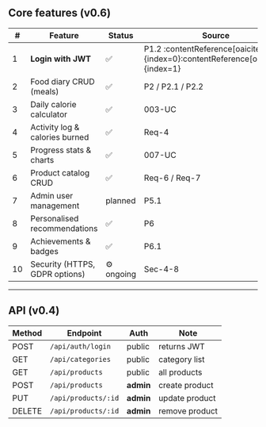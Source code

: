 ## Core features (v0.6)

| # | Feature | Status | Source |
|---|---------|--------|--------|
| 1 | **Login with JWT** | ✅ | P1.2 :contentReference[oaicite:0]{index=0}:contentReference[oaicite:1]{index=1} |
| 2 | Food diary CRUD (meals) |  ✅ | P2 / P2.1 / P2.2 |
| 3 | Daily calorie calculator |  ✅  | 003-UC |
| 4 | Activity log & calories burned |  ✅  | Req-4 |
| 5 | Progress stats & charts |  ✅  | 007-UC |
| 6 | Product catalog CRUD | ✅ | Req-6 / Req-7 |
| 7 | Admin user management | planned | P5.1 |
| 8 | Personalised recommendations |  ✅  | P6 |
| 9 | Achievements & badges |  ✅  | P6.1 |
|10 | Security (HTTPS, GDPR options) | ⚙︎ ongoing | Sec-4-8 |

---

## API (v0.4)

| Method | Endpoint | Auth | Note |
|--------|----------|------|------|
| POST | `/api/auth/login` | public | returns JWT |
| GET  | `/api/categories` | public | category list |
| GET  | `/api/products` | public | all products |
| POST | `/api/products` | **admin** | create product |
| PUT  | `/api/products/:id` | **admin** | update product |
| DELETE | `/api/products/:id` | **admin** | remove product |
